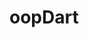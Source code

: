 # oopDart

<!--
hi guys, this is oop dart learning material, i watched from youtube and implemented them, thanks y'all

for this project, i using vscode for editor code,
the first one u must intalled dart,
and then go to view, command palette,
after that type dart,
if u have notice about stangehand, just accepted,
and then chose console application,
last write ur name folder,
done. -->
